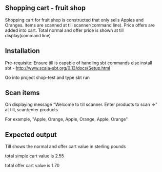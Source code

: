 ## Shopping cart - fruit shop

Shopping cart for fruit shop is constructed that only sells Apples and Oranges. 
Items are scanned at till scanner(command line).
Price offers are added into cart.
Total normal and offer price is shown at till display(command line)

## Installation

Pre-requisite: Ensure till is capable of handling sbt commands else install sbt - http://www.scala-sbt.org/0.13/docs/Setup.html

Go into project shop-test and type
sbt run

## Scan items
On displaying message "Welcome to till scanner. Enter products to scan =>" at till, scan/enter products 

For example, 
"Apple, Orange, Apple, Orange, Apple, Orange"

## Expected output
Till shows the normal and offer cart value in sterling pounds

total simple cart value is 2.55

total offer cart value is 1.70


